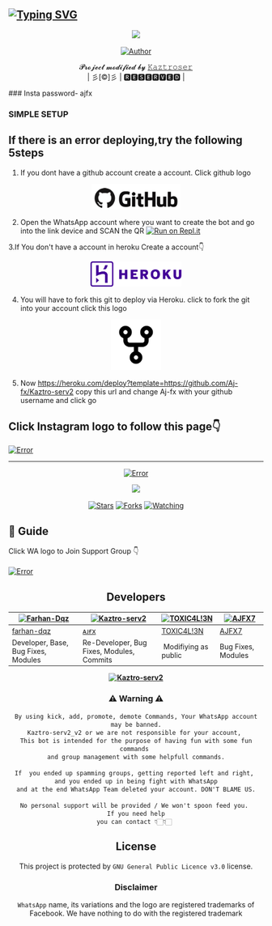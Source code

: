## [![Typing SVG](https://readme-typing-svg.herokuapp.com?font=Lemon+milk&color=F7000&lines=Welcome+to+𝙺𝚊𝚣𝚝𝚛𝚘𝚜𝚎𝚛+WA+Bot+repo;Created+by+Aj+fx;This+is+a+userbot+privet+and+public+bot;With+more+features)](https://git.io/typing-svg)
 
  <p align="center">
<span class="avatar"><img height='330' src="https://i.imgur.com/u76xdWZ.jpeg"> </a></span>
</p>
  <p align="center">
<a href="https://github.com/ajayancr"><img title="Author" src="https://img.shields.io/badge/Author-✯ᴀᴊᴀʏᴀɴ✯-ajayancr/Sara?color=blue&style=for-the-badge&logo=whatsapp"></a>
</p>
<p align="center">
𝓟𝓻𝓸𝓳𝓮𝓬𝓽 𝓶𝓸𝓭𝓲𝓯𝓲𝓮𝓭 𝓫𝔂 <a href="https://github.com/cyberchekuthan">𝙺𝚊𝚣𝚝𝚛𝚘𝚜𝚎𝚛</a>
    <br>
       | 彡[©]彡 |
       🆁🅴🆂🅴🆁🆅🅴🅳 |
    <br> 
</p>
### Insta password- ajfx

### SIMPLE SETUP

## If there is an error deploying,try the following 5steps
 1. If you dont have a github account create a account. Click github logo
<p align="center">
<a href="https://github.com/signup/"><span class="avatar"><img height='50' src="./photo/aj.png" alt="Error"> </a></span>
 
2. Open the WhatsApp account where you want to create the bot and go into the link device and SCAN the QR
[![Run on Repl.it](https://repl.it/badge/github/quiec/whatsAlfa)](https://replit.com/@Aj-fx/Kaztroser?v=1)
  
3.If You don't have a account in heroku Create a account👇
<p align="center">
 <a href="https://signup.heroku.com"><span class="avatar"><img height='50' src="./photo/hh.png" alt="Error"> </a></span>

4. You will have to fork this git to deploy via Heroku.
  click to fork the git into your account click this logo
   
<p align="center">
 <a href="https://github.com/Aj-fx/Kaztro-serv2/fork"><span class="avatar"><img height='100' src="./photo/appu.png" alt="Error"> </a></span>

5. Now https://heroku.com/deploy?template=https://github.com/Aj-fx/Kaztro-serv2 copy this url and change Aj-fx with your github username and click go<br>

## Click Instagram logo to follow this page👇

  <a href="https://instagram.com/ajayan_007?utm_medium=copy_link"><span class="avatar"><img height='200' src="./photo/instagram.png" alt="Error"> </a></span>
  

----

  <p align="center">
  <a href="httsp://github.com/Aj-fx/Kaztro-serv2">
   <p align="center">
<a href="https://github.com/Aj-fx/Kaztro-serv2/blob/master/plugins/README.md"><span class="avatar"><img height='20' src="https://komarev.com/ghpvc/?username=Aj-fx&label=Profile%20views&color=ff69b4&label=Profile+Views&style=plastic" alt="Error"> </a></span>
<a href="https://github.com/Aj-fx/followers">
  <p align="center">
<img src="https://img.shields.io/github/repo-size/Aj-fx/Kaztro-serv2?color=green&label=Repo%20total%20size&style=plastic">
<p align="center">
<a href="https://github.com/Aj-fx/followers"
<img title="Followers" src="https://img.shields.io/github/followers/Aj-fx?color=blue&style=flat-square"></a>
<a href="https://github.com/Aj-fx/Kaztro-serv2/stargazers/"><img title="Stars" src="https://img.shields.io/github/stars/Aj-fx/Kaztro-serv2?color=blue&style=flat-square"></a>
<a href="https://github.com/Aj-fx/Kaztro-serv2/network/members"><img title="Forks" src="https://img.shields.io/github/forks/Aj-fx/Kaztro-serv2?color=blue&style=flat-square"></a>
<a href="https://github.com/Aj-fx/Kaztro-serv2/watchers"><img title="Watching" src="https://img.shields.io/github/watchers/Aj-fx/Kaztro-serv2?label=Watchers&color=blue&style=flat-square"></a>
</p>

## 📢 Guide
Click WA logo to Join Support Group 👇
    <br>
<br>
     <a href="https://chat.whatsapp.com/EdukdzFc6suJNCs62aJB3f"><span class="avatar"><img height='100' src="https://github.com/Alien-alfa/PublicBot/blob/main/wlogo.svg.png" alt="Error"> </a></span>
  <div align="center">
     


## Developers
  <div align="center">
    
  [![Farhan-Dqz](https://github.com/farhan-dqz.png?size=100)](https://github.com/farhan-dqz) | [![Kaztro-serv2](https://github.com/Aj-fx.png?size=100)](https://github.com/Aj-fx) |  [![TOXIC4L!3N](https://github.com/Alien-alfa.png?size=100)](https://github.com/AI-VIKI) | [![AJFX7](https://github.com/Aj-fx.png?size=1000)](https://github.com/Aj-fx) 
----|----|----|----
[farhan-dqz](https://github.com/farhan-dqz) | [ᴀᴊғx](https://github.com/Aj-fx) | [TOXIC4L!3N](https://github.com/AI-VIKI) | [AJFX7](https://github.com/Aj-fx) 
Developer, Base, Bug Fixes, Modules| Re-Developer, Bug Fixes, Modules, Commits |  Modifiying  as   public | Bug Fixes, Modules 
  </div>
    
**[![Kaztro-serv2](https://raw.githubusercontent.com/rodrigograca31/rodrigograca31/master/matrix.svg)](http://wa.me/918281440156?text=Can%20you%20help%20bro)**
    
### ⚠ Warning ⚠

```
By using kick, add, promote, demote Commands, Your WhatsApp account may be banned.
Kaztro-serv2_v2 or we are not responsible for your account, 
This bot is intended for the purpose of having fun with some fun commands 
and group management with some helpfull commands.

If  you ended up spamming groups, getting reported left and right, 
and you ended up in being fight with WhatsApp
and at the end WhatsApp Team deleted your account. DON'T BLAME US.

No personal support will be provided / We won't spoon feed you. 
If you need help
you can contact 👇🏻👇🏻 
```


## License
This project is protected by `GNU General Public Licence v3.0` license.

### Disclaimer
`WhatsApp` name, its variations and the logo are registered trademarks of Facebook. We have nothing to do with the registered trademark
